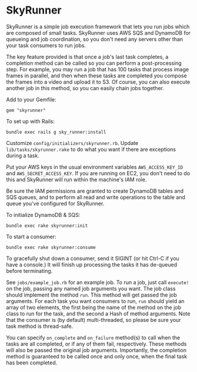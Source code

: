 SkyRunner
=========

SkyRunner is a simple job execution framework that lets you run jobs which are composed of small tasks. SkyRunner uses AWS SQS and DynamoDB for queueing and job coordination, so you don't need any servers other than your task consumers to run jobs. 

The key feature provided is that once a job's last task completes, a completion method can be called so you can perform a post-processing step. For example, you may run a job that has 100 tasks that process image frames in parallel, and then when these tasks are completed you compose the frames into a video and upload it to S3. Of course, you can also execute another job in this method, so you can easily chain jobs together.

Add to your Gemfile:

```
gem "skyrunner"
```

To set up with Rails:

```
bundle exec rails g sky_runner:install
```

Customize `config/initializers/skyrunner.rb`. Update `lib/tasks/skyrunner.rake` to do what you want if there are exceptions during a task.

Put your AWS keys in the usual environment variables `AWS_ACCESS_KEY_ID` and `AWS_SECRET_ACCESS_KEY`. If you are running on EC2, you don't need to do this and SkyRunner will run within the machine's IAM role.

Be sure the IAM permissions are granted to create DynamoDB tables and SQS queues, and to perform all read and write operations to the table and queue you've configured for SkyRunner.

To initialize DynamoDB & SQS:

``
bundle exec rake skyrunner:init
``

To start a consumer:

``
bundle exec rake skyrunner:consume
``

To gracefully shut down a consumer, send it SIGINT (or hit Ctrl-C if you have a console.) It will finish up processing the tasks it has de-queued before terminating.

See `jobs/example_job.rb` for an example job. To run a job, just call `execute!` on the job, passing any named job arguments you want. The job class should implement the method `run`. This method will get passed the job arguments. For each task you want consumers to run, `run` should yield an array of two elements, the first being the name of the method on the job class to run for the task, and the second a Hash of method arguments. Note that the consumer is (by default) multi-threaded, so please be sure your task method is thread-safe.

You can specify `on_complete` and `on_failure` method(s) to call when the tasks are all completed, or if any of them fail, respectively. These methods will also be passed the original job arguments. Importantly, the completion method is guaranteed to be called once and only once, when the final task has been completed.


